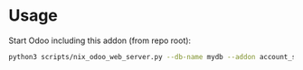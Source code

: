 # Usage

Start Odoo including this addon (from repo root):

```bash
python3 scripts/nix_odoo_web_server.py --db-name mydb --addon account_statement_import_online_ponto
```
